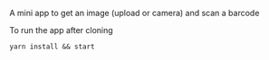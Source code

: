 A mini app to get an image (upload or camera) and scan a barcode

To run the app after cloning

`yarn install && start`
